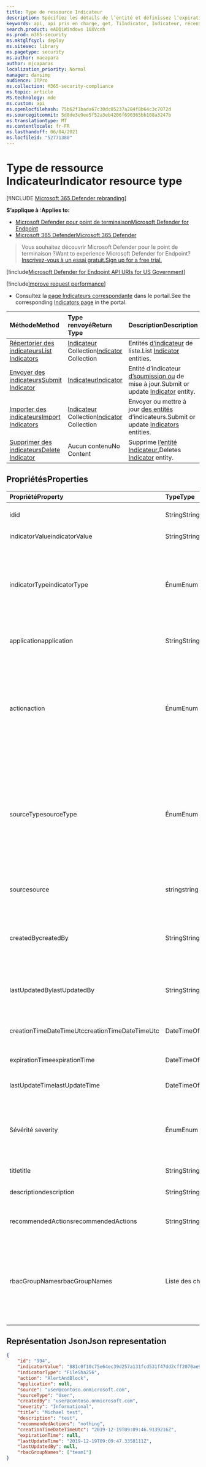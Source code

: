 ```yaml
---
title: Type de ressource Indicateur
description: Spécifiez les détails de l’entité et définissez l’expiration de l’indicateur à l’aide de Microsoft Defender pour endpoint.
keywords: api, api pris en charge, get, TiIndicator, Indicateur, récent
search.product: eADQiWindows 10XVcnh
ms.prod: m365-security
ms.mktglfcycl: deploy
ms.sitesec: library
ms.pagetype: security
ms.author: macapara
author: mjcaparas
localization_priority: Normal
manager: dansimp
audience: ITPro
ms.collection: M365-security-compliance
ms.topic: article
MS.technology: mde
ms.custom: api
ms.openlocfilehash: 75b62f1bada67c30dc05237a284f8b64c3c7072d
ms.sourcegitcommit: 5d8de3e9ee5f52a3eb4206f690365bb108a3247b
ms.translationtype: MT
ms.contentlocale: fr-FR
ms.lasthandoff: 06/04/2021
ms.locfileid: "52771380"
---
```

# <a name="indicator-resource-type"></a><span data-ttu-id="6cbde-104">Type de ressource Indicateur</span><span class="sxs-lookup"><span data-stu-id="6cbde-104">Indicator resource type</span></span>

[!INCLUDE [Microsoft 365 Defender rebranding](../../includes/microsoft-defender.md)]

<span data-ttu-id="6cbde-105">**S’applique à :**</span><span class="sxs-lookup"><span data-stu-id="6cbde-105">**Applies to:**</span></span>
- [<span data-ttu-id="6cbde-106">Microsoft Defender pour point de terminaison</span><span class="sxs-lookup"><span data-stu-id="6cbde-106">Microsoft Defender for Endpoint</span></span>](https://go.microsoft.com/fwlink/p/?linkid=2154037)
- [<span data-ttu-id="6cbde-107">Microsoft 365 Defender</span><span class="sxs-lookup"><span data-stu-id="6cbde-107">Microsoft 365 Defender</span></span>](https://go.microsoft.com/fwlink/?linkid=2118804)

> <span data-ttu-id="6cbde-108">Vous souhaitez découvrir Microsoft Defender pour le point de terminaison ?</span><span class="sxs-lookup"><span data-stu-id="6cbde-108">Want to experience Microsoft Defender for Endpoint?</span></span> [<span data-ttu-id="6cbde-109">Inscrivez-vous à un essai gratuit.</span><span class="sxs-lookup"><span data-stu-id="6cbde-109">Sign up for a free trial.</span></span>](https://www.microsoft.com/microsoft-365/windows/microsoft-defender-atp?ocid=docs-wdatp-exposedapis-abovefoldlink) 


[!include[Microsoft Defender for Endpoint API URIs for US Government](../../includes/microsoft-defender-api-usgov.md)]

[!include[Improve request performance](../../includes/improve-request-performance.md)]


- <span data-ttu-id="6cbde-110">Consultez la [page Indicateurs correspondante](https://securitycenter.windows.com/preferences2/custom_ti_indicators/files) dans le portail.</span><span class="sxs-lookup"><span data-stu-id="6cbde-110">See the corresponding [Indicators page](https://securitycenter.windows.com/preferences2/custom_ti_indicators/files) in the portal.</span></span> 

<span data-ttu-id="6cbde-111">Méthode</span><span class="sxs-lookup"><span data-stu-id="6cbde-111">Method</span></span>|<span data-ttu-id="6cbde-112">Type renvoyé</span><span class="sxs-lookup"><span data-stu-id="6cbde-112">Return Type</span></span> |<span data-ttu-id="6cbde-113">Description</span><span class="sxs-lookup"><span data-stu-id="6cbde-113">Description</span></span>
:---|:---|:---
[<span data-ttu-id="6cbde-114">Répertorier des indicateurs</span><span class="sxs-lookup"><span data-stu-id="6cbde-114">List Indicators</span></span>](get-ti-indicators-collection.md) | <span data-ttu-id="6cbde-115">[Indicateur](ti-indicator.md) Collection</span><span class="sxs-lookup"><span data-stu-id="6cbde-115">[Indicator](ti-indicator.md) Collection</span></span> | <span data-ttu-id="6cbde-116">Entités [d’indicateur](ti-indicator.md) de liste.</span><span class="sxs-lookup"><span data-stu-id="6cbde-116">List [Indicator](ti-indicator.md) entities.</span></span>
[<span data-ttu-id="6cbde-117">Envoyer des indicateurs</span><span class="sxs-lookup"><span data-stu-id="6cbde-117">Submit Indicator</span></span>](post-ti-indicator.md) | [<span data-ttu-id="6cbde-118">Indicateur</span><span class="sxs-lookup"><span data-stu-id="6cbde-118">Indicator</span></span>](ti-indicator.md) | <span data-ttu-id="6cbde-119">Entité d’indicateur [d’soumission ou](ti-indicator.md) de mise à jour.</span><span class="sxs-lookup"><span data-stu-id="6cbde-119">Submit or update [Indicator](ti-indicator.md) entity.</span></span>
[<span data-ttu-id="6cbde-120">Importer des indicateurs</span><span class="sxs-lookup"><span data-stu-id="6cbde-120">Import Indicators</span></span>](import-ti-indicators.md) | <span data-ttu-id="6cbde-121">[Indicateur](ti-indicator.md) Collection</span><span class="sxs-lookup"><span data-stu-id="6cbde-121">[Indicator](ti-indicator.md) Collection</span></span> | <span data-ttu-id="6cbde-122">Envoyer ou mettre à jour [des entités](ti-indicator.md) d’indicateurs.</span><span class="sxs-lookup"><span data-stu-id="6cbde-122">Submit or update [Indicators](ti-indicator.md) entities.</span></span>
[<span data-ttu-id="6cbde-123">Supprimer des indicateurs</span><span class="sxs-lookup"><span data-stu-id="6cbde-123">Delete Indicator</span></span>](delete-ti-indicator-by-id.md) | <span data-ttu-id="6cbde-124">Aucun contenu</span><span class="sxs-lookup"><span data-stu-id="6cbde-124">No Content</span></span> | <span data-ttu-id="6cbde-125">Supprime [l’entité Indicateur.](ti-indicator.md)</span><span class="sxs-lookup"><span data-stu-id="6cbde-125">Deletes [Indicator](ti-indicator.md) entity.</span></span>


## <a name="properties"></a><span data-ttu-id="6cbde-126">Propriétés</span><span class="sxs-lookup"><span data-stu-id="6cbde-126">Properties</span></span>
<span data-ttu-id="6cbde-127">Propriété</span><span class="sxs-lookup"><span data-stu-id="6cbde-127">Property</span></span> |  <span data-ttu-id="6cbde-128">Type</span><span class="sxs-lookup"><span data-stu-id="6cbde-128">Type</span></span>    |   <span data-ttu-id="6cbde-129">Description</span><span class="sxs-lookup"><span data-stu-id="6cbde-129">Description</span></span>
:---|:---|:---
<span data-ttu-id="6cbde-130">id</span><span class="sxs-lookup"><span data-stu-id="6cbde-130">id</span></span> | <span data-ttu-id="6cbde-131">String</span><span class="sxs-lookup"><span data-stu-id="6cbde-131">String</span></span> | <span data-ttu-id="6cbde-132">Identité de [l’entité Indicateur.](ti-indicator.md)</span><span class="sxs-lookup"><span data-stu-id="6cbde-132">Identity of the [Indicator](ti-indicator.md) entity.</span></span>
<span data-ttu-id="6cbde-133">indicatorValue</span><span class="sxs-lookup"><span data-stu-id="6cbde-133">indicatorValue</span></span> | <span data-ttu-id="6cbde-134">String</span><span class="sxs-lookup"><span data-stu-id="6cbde-134">String</span></span> | <span data-ttu-id="6cbde-135">Valeur de [l’indicateur](ti-indicator.md).</span><span class="sxs-lookup"><span data-stu-id="6cbde-135">The value of the [Indicator](ti-indicator.md).</span></span>
<span data-ttu-id="6cbde-136">indicatorType</span><span class="sxs-lookup"><span data-stu-id="6cbde-136">indicatorType</span></span> | <span data-ttu-id="6cbde-137">Énum</span><span class="sxs-lookup"><span data-stu-id="6cbde-137">Enum</span></span> | <span data-ttu-id="6cbde-138">Type de l’indicateur.</span><span class="sxs-lookup"><span data-stu-id="6cbde-138">Type of the indicator.</span></span> <span data-ttu-id="6cbde-139">Les valeurs possibles sont les suivantes : « FileSha1 », « FileSha256 », « IpAddress », « DomainName » et « Url ».</span><span class="sxs-lookup"><span data-stu-id="6cbde-139">Possible values are: "FileSha1", "FileSha256", "IpAddress", "DomainName" and "Url".</span></span>
<span data-ttu-id="6cbde-140">application</span><span class="sxs-lookup"><span data-stu-id="6cbde-140">application</span></span> | <span data-ttu-id="6cbde-141">String</span><span class="sxs-lookup"><span data-stu-id="6cbde-141">String</span></span> | <span data-ttu-id="6cbde-142">Application associée à l’indicateur.</span><span class="sxs-lookup"><span data-stu-id="6cbde-142">The application associated with the indicator.</span></span> 
<span data-ttu-id="6cbde-143">action</span><span class="sxs-lookup"><span data-stu-id="6cbde-143">action</span></span> | <span data-ttu-id="6cbde-144">Énum</span><span class="sxs-lookup"><span data-stu-id="6cbde-144">Enum</span></span> | <span data-ttu-id="6cbde-145">Action qui sera entreprise si l’indicateur est détecté dans l’organisation.</span><span class="sxs-lookup"><span data-stu-id="6cbde-145">The action that will be taken if the indicator will be discovered in the organization.</span></span> <span data-ttu-id="6cbde-146">Les valeurs possibles sont : « Alert », « AlertAndBlock » et « Allowed ».</span><span class="sxs-lookup"><span data-stu-id="6cbde-146">Possible values are: "Alert", "AlertAndBlock", and "Allowed".</span></span>
<span data-ttu-id="6cbde-147">sourceType</span><span class="sxs-lookup"><span data-stu-id="6cbde-147">sourceType</span></span> | <span data-ttu-id="6cbde-148">Énum</span><span class="sxs-lookup"><span data-stu-id="6cbde-148">Enum</span></span> | <span data-ttu-id="6cbde-149">« Utilisateur » au cas où l’indicateur créé par un utilisateur (par exemple, à partir du portail), « AadApp » au cas où il a été envoyé à l’aide d’une application automatisée via l’API.</span><span class="sxs-lookup"><span data-stu-id="6cbde-149">"User" in case the Indicator created by a user (e.g. from the portal), "AadApp" in case it submitted using automated application via the API.</span></span>
<span data-ttu-id="6cbde-150">source</span><span class="sxs-lookup"><span data-stu-id="6cbde-150">source</span></span> | <span data-ttu-id="6cbde-151">string</span><span class="sxs-lookup"><span data-stu-id="6cbde-151">string</span></span> | <span data-ttu-id="6cbde-152">Nom de l’utilisateur/de l’application qui a soumis l’indicateur.</span><span class="sxs-lookup"><span data-stu-id="6cbde-152">The name of the user/application that submitted the indicator.</span></span>
<span data-ttu-id="6cbde-153">createdBy</span><span class="sxs-lookup"><span data-stu-id="6cbde-153">createdBy</span></span> | <span data-ttu-id="6cbde-154">String</span><span class="sxs-lookup"><span data-stu-id="6cbde-154">String</span></span> | <span data-ttu-id="6cbde-155">Identité unique de l’utilisateur/de l’application qui a soumis l’indicateur.</span><span class="sxs-lookup"><span data-stu-id="6cbde-155">Unique identity of the user/application that submitted the indicator.</span></span>
<span data-ttu-id="6cbde-156">lastUpdatedBy</span><span class="sxs-lookup"><span data-stu-id="6cbde-156">lastUpdatedBy</span></span> | <span data-ttu-id="6cbde-157">String</span><span class="sxs-lookup"><span data-stu-id="6cbde-157">String</span></span> | <span data-ttu-id="6cbde-158">Identité de l’utilisateur/de l’application qui a mis à jour l’indicateur pour la dernière fois.</span><span class="sxs-lookup"><span data-stu-id="6cbde-158">Identity of the user/application that last updated the indicator.</span></span>
<span data-ttu-id="6cbde-159">creationTimeDateTimeUtc</span><span class="sxs-lookup"><span data-stu-id="6cbde-159">creationTimeDateTimeUtc</span></span> | <span data-ttu-id="6cbde-160">DateTimeOffset</span><span class="sxs-lookup"><span data-stu-id="6cbde-160">DateTimeOffset</span></span> | <span data-ttu-id="6cbde-161">Date et heure de création de l’indicateur.</span><span class="sxs-lookup"><span data-stu-id="6cbde-161">The date and time when the indicator was created.</span></span>
<span data-ttu-id="6cbde-162">expirationTime</span><span class="sxs-lookup"><span data-stu-id="6cbde-162">expirationTime</span></span> | <span data-ttu-id="6cbde-163">DateTimeOffset</span><span class="sxs-lookup"><span data-stu-id="6cbde-163">DateTimeOffset</span></span> | <span data-ttu-id="6cbde-164">Heure d’expiration de l’indicateur.</span><span class="sxs-lookup"><span data-stu-id="6cbde-164">The expiration time of the indicator.</span></span>
<span data-ttu-id="6cbde-165">lastUpdateTime</span><span class="sxs-lookup"><span data-stu-id="6cbde-165">lastUpdateTime</span></span> | <span data-ttu-id="6cbde-166">DateTimeOffset</span><span class="sxs-lookup"><span data-stu-id="6cbde-166">DateTimeOffset</span></span> | <span data-ttu-id="6cbde-167">Dernière mise à jour de l’indicateur.</span><span class="sxs-lookup"><span data-stu-id="6cbde-167">The last time the indicator was updated.</span></span>
<span data-ttu-id="6cbde-168">Sévérité </span><span class="sxs-lookup"><span data-stu-id="6cbde-168">severity</span></span> | <span data-ttu-id="6cbde-169">Énum</span><span class="sxs-lookup"><span data-stu-id="6cbde-169">Enum</span></span> | <span data-ttu-id="6cbde-170">Gravité de l’indicateur.</span><span class="sxs-lookup"><span data-stu-id="6cbde-170">The severity of the indicator.</span></span> <span data-ttu-id="6cbde-171">les valeurs possibles sont : « Informational », « Low », « Medium » et « High ».</span><span class="sxs-lookup"><span data-stu-id="6cbde-171">possible values are: "Informational", "Low", "Medium" and "High".</span></span>
<span data-ttu-id="6cbde-172">title</span><span class="sxs-lookup"><span data-stu-id="6cbde-172">title</span></span> | <span data-ttu-id="6cbde-173">String</span><span class="sxs-lookup"><span data-stu-id="6cbde-173">String</span></span> | <span data-ttu-id="6cbde-174">Titre de l’indicateur.</span><span class="sxs-lookup"><span data-stu-id="6cbde-174">Indicator title.</span></span>
<span data-ttu-id="6cbde-175">description</span><span class="sxs-lookup"><span data-stu-id="6cbde-175">description</span></span> | <span data-ttu-id="6cbde-176">String</span><span class="sxs-lookup"><span data-stu-id="6cbde-176">String</span></span> | <span data-ttu-id="6cbde-177">Description de l’indicateur.</span><span class="sxs-lookup"><span data-stu-id="6cbde-177">Description of the indicator.</span></span>
<span data-ttu-id="6cbde-178">recommendedActions</span><span class="sxs-lookup"><span data-stu-id="6cbde-178">recommendedActions</span></span> | <span data-ttu-id="6cbde-179">String</span><span class="sxs-lookup"><span data-stu-id="6cbde-179">String</span></span> | <span data-ttu-id="6cbde-180">Actions recommandées pour l’indicateur.</span><span class="sxs-lookup"><span data-stu-id="6cbde-180">Recommended actions for the indicator.</span></span>
<span data-ttu-id="6cbde-181">rbacGroupNames</span><span class="sxs-lookup"><span data-stu-id="6cbde-181">rbacGroupNames</span></span> | <span data-ttu-id="6cbde-182">Liste des chaînes</span><span class="sxs-lookup"><span data-stu-id="6cbde-182">List of strings</span></span> | <span data-ttu-id="6cbde-183">Noms de groupes d’appareils RBAC où l’indicateur est exposé et actif.</span><span class="sxs-lookup"><span data-stu-id="6cbde-183">RBAC device group names where the indicator is exposed and active.</span></span> <span data-ttu-id="6cbde-184">Liste vide au cas où elle serait exposée à tous les appareils.</span><span class="sxs-lookup"><span data-stu-id="6cbde-184">Empty list in case it exposed to all devices.</span></span>


## <a name="json-representation"></a><span data-ttu-id="6cbde-185">Représentation Json</span><span class="sxs-lookup"><span data-stu-id="6cbde-185">Json representation</span></span>

```json
{
    "id": "994",
    "indicatorValue": "881c0f10c75e64ec39d257a131fcd531f47dd2cff2070ae94baa347d375126fd",
    "indicatorType": "FileSha256",
    "action": "AlertAndBlock",
    "application": null,
    "source": "user@contoso.onmicrosoft.com",
    "sourceType": "User",
    "createdBy": "user@contoso.onmicrosoft.com",
    "severity": "Informational",
    "title": "Michael test",
    "description": "test",
    "recommendedActions": "nothing",
    "creationTimeDateTimeUtc": "2019-12-19T09:09:46.9139216Z",
    "expirationTime": null,
    "lastUpdateTime": "2019-12-19T09:09:47.3358111Z",
    "lastUpdatedBy": null,
    "rbacGroupNames": ["team1"]
}
```
